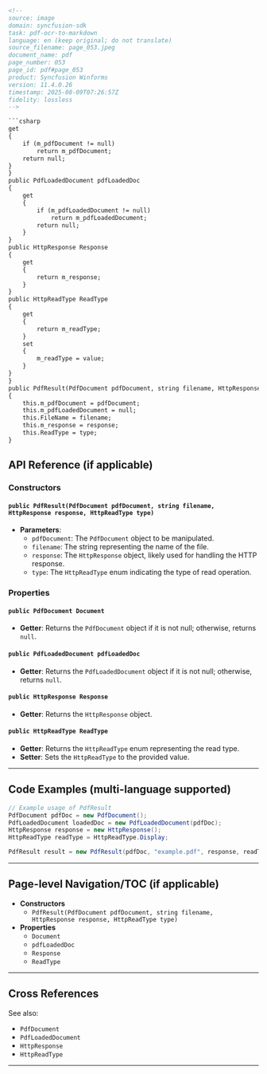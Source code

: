 ```html
<!--
source: image
domain: syncfusion-sdk
task: pdf-ocr-to-markdown
language: en (keep original; do not translate)
source_filename: page_053.jpeg
document_name: pdf
page_number: 053
page_id: pdf#page_053
product: Syncfusion Winforms
version: 11.4.0.26
timestamp: 2025-08-09T07:26:57Z
fidelity: lossless
-->

```csharp
get
{
    if (m_pdfDocument != null)
        return m_pdfDocument;
    return null;
}
}
public PdfLoadedDocument pdfLoadedDoc
{
    get
    {
        if (m_pdfLoadedDocument != null)
            return m_pdfLoadedDocument;
        return null;
    }
}
public HttpResponse Response
{
    get
    {
        return m_response;
    }
}
public HttpReadType ReadType
{
    get
    {
        return m_readType;
    }
    set
    {
        m_readType = value;
    }
}
}
public PdfResult(PdfDocument pdfDocument, string filename, HttpResponse response, HttpReadType type)
{
    this.m_pdfDocument = pdfDocument;
    this.m_pdfLoadedDocument = null;
    this.FileName = filename;
    this.m_response = response;
    this.ReadType = type;
}
```

## API Reference (if applicable)

### Constructors

#### `public PdfResult(PdfDocument pdfDocument, string filename, HttpResponse response, HttpReadType type)`
- **Parameters**:
  - `pdfDocument`: The `PdfDocument` object to be manipulated.
  - `filename`: The string representing the name of the file.
  - `response`: The `HttpResponse` object, likely used for handling the HTTP response.
  - `type`: The `HttpReadType` enum indicating the type of read operation.

### Properties

#### `public PdfDocument Document`
- **Getter**: Returns the `PdfDocument` object if it is not null; otherwise, returns `null`.

#### `public PdfLoadedDocument pdfLoadedDoc`
- **Getter**: Returns the `PdfLoadedDocument` object if it is not null; otherwise, returns `null`.

#### `public HttpResponse Response`
- **Getter**: Returns the `HttpResponse` object.

#### `public HttpReadType ReadType`
- **Getter**: Returns the `HttpReadType` enum representing the read type.
- **Setter**: Sets the `HttpReadType` to the provided value.

---

## Code Examples (multi-language supported)

```csharp
// Example usage of PdfResult
PdfDocument pdfDoc = new PdfDocument();
PdfLoadedDocument loadedDoc = new PdfLoadedDocument(pdfDoc);
HttpResponse response = new HttpResponse();
HttpReadType readType = HttpReadType.Display;

PdfResult result = new PdfResult(pdfDoc, "example.pdf", response, readType);
```

---

## Page-level Navigation/TOC (if applicable)

- **Constructors**
  - `PdfResult(PdfDocument pdfDocument, string filename, HttpResponse response, HttpReadType type)`
- **Properties**
  - `Document`
  - `pdfLoadedDoc`
  - `Response`
  - `ReadType`

---

## Cross References

See also:
- `PdfDocument`
- `PdfLoadedDocument`
- `HttpResponse`
- `HttpReadType`

---

<!-- tags: [product, module, control, api, version?] keywords: [k1, k2, ...] -->
```